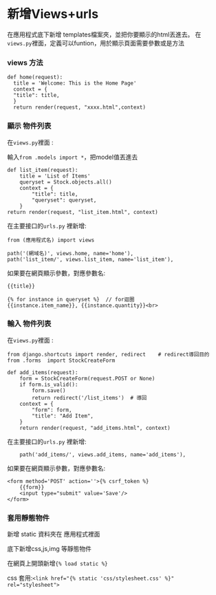 # 新增Views+urls


在應用程式底下新增 templates檔案夾，並把你要顯示的html丟進去。
在`views.py`裡面，定義可以funtion，用於顯示頁面需要參數或是方法

### views 方法

    def home(request):
      title = 'Welcome: This is the Home Page'
      context = {
      "title": title,
      }
      return render(request, "xxxx.html",context)

### 顯示 物件列表

在`views.py`裡面 :

輸入`from .models import *`，把model值丟進去
      
    def list_item(request):
        title = 'List of Items'
        queryset = Stock.objects.all()
        context = {
            "title": title,
            "queryset": queryset,
        }
	return render(request, "list_item.html", context)
      
在主要接口的`urls.py` 裡新增:

    from (應用程式名) import views

    path('(網域名)', views.home, name='home'),
    path('list_item/', views.list_item, name='list_item'),
    
如果要在網頁顯示參數，對應參數名:

    {{title}}

	{% for instance in queryset %}  // for迴圈
	{{instance.item_name}}, {{instance.quantity}}<br>

### 輸入 物件列表

在`views.py`裡面 :

	from django.shortcuts import render, redirect    # redirect導回目的
	from .forms  import StockCreateForm

	def add_items(request):
		form = StockCreateForm(request.POST or None)
		if form.is_valid():
			form.save()
			return redirect('/list_items')  # 導回
		context = {
			"form": form,
			"title": "Add Item",
		}
		return render(request, "add_items.html", context)
		
		
在主要接口的`urls.py` 裡新增:

		path('add_items/', views.add_items, name='add_items'),
		
如果要在網頁顯示參數，對應參數名:

	<form method='POST' action=''>{% csrf_token %}
		{{form}}
        <input type="submit" value='Save'/>
    </form>


### 套用靜態物件

新增 static 資料夾在 應用程式裡面

底下新增css,js,img 等靜態物件

在網頁上開頭新增`{% load static %}`

css 套用:`<link href="{% static 'css/stylesheet.css' %}" rel="stylesheet">`
